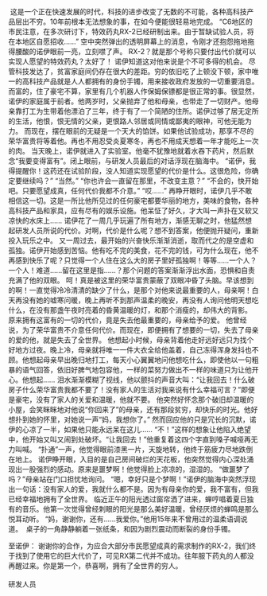 这是一个正在快速发展的时代，科技的进步改变了无数的不可能，各种高科技产品层出不穷。10年前根本无法想象的事，在如今便能很轻易地完成。
“C6地区的市民注意，在多次研讨下，特效药丸RX-2已经研制出来。由于暂缺试验人员，将在本地区自愿招收……”
空中突然弹出的透明屏幕上的消息，令刚才还抱怨拖地拖得腰酸的诺伊眼前一亮，立刻噤了声。
RX-2？就是那个号称只要付出代价就可以实现人愿望的特效药丸？太好了！
诺伊知道这对他来说是个不可多得的机会。
尽管科技发达了，贫富家庭间仍存在很大的差距。穷的依旧吃了上顿没下顿，家中唯一的高科技产品就是人人都拥有的身份手镯，用来接收政府发放的一切重要消息。而富的，住了豪宅不算，家里有几个机器人作保姆保镖都是很正常的事。很显然，诺伊的家庭属于前者。他两岁时，父亲抛弃了他和母亲，也带走了一切财产。他母亲靠打工为生带着他漂泊了三年，终于有了一个简陋的住所。诺伊过够了居无定所的生活，他恨，恨无情的父亲，更恨路人邻居或同情或鄙夷的眼神，可他无能为力。
而现在，摆在眼前的无疑是一个天大的馅饼。如果他试验成功，那享不尽的荣华富贵将等着他。再也不用忍受炎夏寒冬，再也不用成天想着一年才能吃上一次的肉。
当天晚上，诺伊就进入了实验室。他毫不犹豫地就着水吞下药片，然后默念“我要变得富有”。闭上眼前，与研发人员最后的对话浮现在脑海中。
“诺伊，我得提醒你！这药还在试验阶段，没人知道实现愿望的代价是什么。这很危险，你确定要继续吗？”
“当然。”
“你也许会一直留在那里，不改变主意？”
“不会的，快开始吧。只要愿望成真，任何代价我都不介意。”
“哎……”
再睁开眼时，诺伊几乎不敢相信这一切。这是一所比他所见过的任何豪宅都要华丽的地方，美味的食物，各种高科技产品和家具，应有尽有的娱乐设施。他呆怔了好久，才大叫一声扑在又软又凉快的水床上……
诺伊花了一周几乎玩遍了所有地方，渐感无聊之时，他猛然想起研发人员所说的代价。对啊，代价是什么呢？想不到答案，他便抛开疑问，重新投入玩乐之中。
又一周过去，最开始的兴奋快乐渐渐消逝，取而代之的是空虚和孤独。诺伊开始感到苦恼。他有吃不完的美食，花不完的钱，可为什么现在，他不再感到快乐了呢？只觉得一个人住在这么大的房子里好孤独啊！等等……一个人？一个人！难道......留在这里是指……？那个问题的答案渐渐浮出水面，恐惧和自责充满了他的双眼。
呵！真是被这里的荣华富贵蒙蔽了双眼冲昏了头脑。早该想到的啊！一直觉得冷冷清清的缺少了什么，是那个对他来说最重要的人，母亲啊！白天再没有她的嘘寒问暖，晚上再听不到那声温柔的晚安，再没有人询问他明天想吃什么，在没有那盏午夜时亮着的昏黄温暖的灯，和那个消瘦的，却伟大的背影。
原来拥有这富有的一切的代价，竟是失去他最重要的，母亲给予的爱。
他曾经说，为了荣华富贵不介意任何代价。而现在，即便拥有了想要的一切，失去了母亲的爱的他，就是失去了全世界。
他想起小时候，母亲背着他走好远好远只为找个好地方过夜。晚上冷，母亲就将唯一一件大衣全给他盖着，自己冻得浑身发抖也不顾。他想起母亲早出晚归地打工，每天小心翼翼地问他想吃什么，即使他以一句粗暴的语气回答，依旧好脾气地包容他，一样的菜努力做出不一样的味道只为让他开心。他想起……
泪水渐渐模糊了视线，他以颤抖的声音大叫：“让我回去！什么破房子什么荣华富贵我都不要了！没有家人的生活对我来说有什么幸福可言？”即便是豪宅，没有了家人的关爱和温暖，他就不要。
他突然好怀念那个破旧却温暖的小屋，会笑眯眯地对他说“你回来了”的母亲，还有那段贫穷，却快乐的时光。他好想扑到她的怀里，对她说一声“妈，我想你了。”
然而回应他的只是冗长的沉默，诺伊的心凉了一半，如果他只能永远呆在这儿……
“不！”这样的想象让他陷入绝望中，他开始又叫又闹到处破坏。“让我回去！”他重复着这四个字直到嗓子喊哑再无力叫喊。
“扑通”一声，他觉得眼前漆黑一片，天旋地转，他终于筋疲力尽地跌倒在地上。
诺伊睁开眼，入目的是自己房间破烂的天花板，他突然觉得内心深处涌现出一股强烈的感动。原来是噩梦啊！他觉得脸上凉凉的，湿湿的。
“做噩梦了吗？”母亲站在门口担忧地询问。
“嗯，幸好只是个梦啊！”诺伊的脑海中突然浮现出一句话：没有家人的爱，我就什么都不是。因为有母亲你的爱，我不富有，但我已经幸福地拥有了全世界。
临近正午的阳光透过窗帘洒了进来，蝉哼唱着夏日独有的音乐。他第一次觉得曾经刺眼的阳光是那么美好温暖，曾经厌烦的蝉鸣是那么悦耳动听。
“妈，谢谢你，还有……我爱你。”他用15年来不曾用过的温柔语调说道。 
 桌子的一角静静躺着一张纸条，和因为剧烈震动而断裂的身份手镯。      


至诺伊：
谢谢你的合作，为应合大部分市民愿望成真的需求制作的RX-2，我们终于找到了使用它的巨大代价了，可见RX第二代并不成功。往年服下药丸的人都没再醒过来。你是第一个，恭喜啊，拥有了全世界的穷人。
                                                                                                                            
                                                                                                                            研发人员
